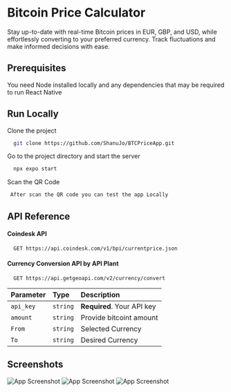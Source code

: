 
# Bitcoin Price Calculator

Stay up-to-date with real-time Bitcoin prices in EUR, GBP, and USD, while effortlessly converting to your preferred currency. Track fluctuations and make informed decisions with ease.


## Prerequisites

You need Node installed locally and any dependencies that may be required to run React Native
## Run Locally

Clone the project

```bash
  git clone https://github.com/ShanuJo/BTCPriceApp.git
```

Go to the project directory and start the server

```bash
  npx expo start
```

Scan the QR Code

```bash
 After scan the QR code you can test the app Locally
```



## API Reference

#### Coindesk API

```http
  GET https://api.coindesk.com/v1/bpi/currentprice.json
```

#### Currency Conversion API by API Plant

```http
  GET https://api.getgeoapi.com/v2/currency/convert
```
| Parameter | Type     | Description                |
| :-------- | :------- | :------------------------- |
| `api_key` | `string` | **Required**. Your API key |
| `amount` | `string` | Provide bitcoint amount |
| `From` | `string` | Selected Currency  |
| `To` | `string` | Desired Currency|



## Screenshots 

![App Screenshot](screenshots/firstscreen.jpeg)
![App Screenshot](screenshots/secondscreen.jpeg)
![App Screenshot](screenshots/additionalinfo.jpeg)
